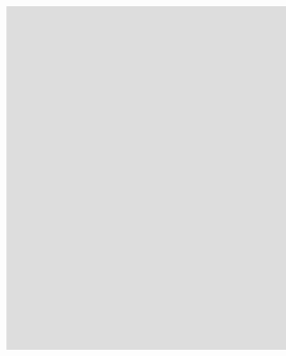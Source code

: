 <!DOCTYPE html>
<html>
<body>
  <iframe title="AbInbev" width="1650" height="900" src="https://app.powerbi.com/view?r=eyJrIjoiOWZjYjg1NGUtZmMzYy00MDU1LWExMzctZjYyYTAyYjgyODEwIiwidCI6IjMzOTVmYTlmLWM4YjUtNDYwMy05MWRhLTA0ZjM2MWFjNGVlNiIsImMiOjR9" frameborder="0" allowFullScreen="true"></iframe>
</body>
</html>

